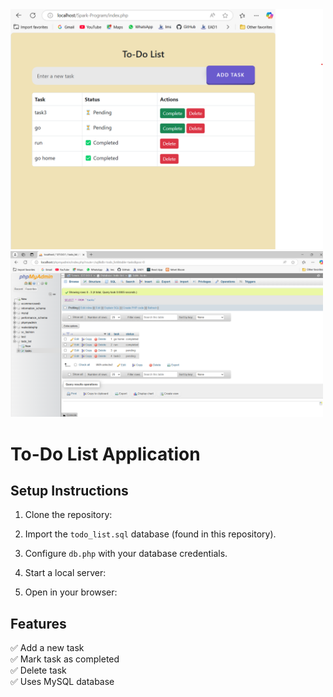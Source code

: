 <img src="screenshots/to do ui.png" alt="To-Do List UI" width="500">
<img src="screenshots/database ss.png" alt="To-Do List UI" width="500">



# To-Do List Application

## Setup Instructions

1. Clone the repository:

2. Import the `todo_list.sql` database (found in this repository).

3. Configure `db.php` with your database credentials.

4. Start a local server:

5. Open in your browser:
## Features
✅ Add a new task  
✅ Mark task as completed  
✅ Delete task  
✅ Uses MySQL database  